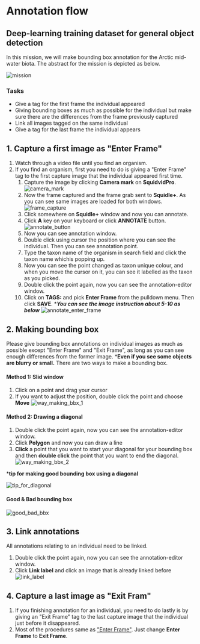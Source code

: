# Annotation flow

## Deep-learning training dataset for general object detection
In this mission, we will make bounding box annotation for the Arctic mid-water biota.
The abstract for the mission is depicted as below.<br>

![mission](../images/mission_for_the_dataset.png)

### Tasks

- Give a tag for the first frame the individual appeared 
- Giving bounding boxes as much as possible for the individual but make sure there are the differences from the frame previously captured 
- Link all images tagged on the same individual
- Give a tag for the last frame the individual appears
  
## 1. Capture a first image as "Enter Frame"

1. Watch through a video file until you find an organism.
1. If you find an organism, first you need to do is giving a "Enter Frame" tag to the first capture image that the individual appeared first time.
    1. Capture the image by clicking **Camera mark** on **SquidvidPro**.
    ![camera_mark](../images/20_camera_mark.png)
    1. Now the frame captured and the frame grab sent to **Squidle+**. As you can see same images are loaded for both windows.
    ![frame_capture](../images/20_frame_capture.png)
    1. Click somewhere on **Squidle+** window and now you can annotate.
    1. Click **A** key on your keyboard or click **ANNOTATE** button. 
    ![annotate_button](../images/20_annotate_button.png)
    1. Now you can see annotation window.
    1. Double click using cursor the position where you can see the individual. Then you can see annotation point.
    1. Type the taxon name of the organism in search field and click the taxon name whichis popping up.
    1. Now you can see the point changed as taxon unique colour, and when you move the cursor on it, you can see it labelled as the taxon as you picked.
    1. Double click the point again, now you can see the annotation-editor window.
    1. Click on **TAGS:** and pick **Enter Frame** from the pulldown menu. Then click **SAVE**.
    ****You can see the image instruction about 5-10 as below***
    ![annotate_enter_frame](../images/20_annotate_enter_frame.gif)
    
## 2. Making bounding box
Please give bounding box annotations on individual images as much as possible except "Enter Frame" and "Exit Frame", as long as you can see enough differences from the former image. ***Even if you see some objects are blurry or small.** There are two ways to make a bounding box.

#### Method 1: Slid window

1. Click on a point and drag your cursor
1. If you want to adjust the position, double click the point and choose **Move**
![way_making_bbx_1](../images/21_way_making_bbx_1.gif)

#### Method 2: Drawing a diagonal

1. Double click the point again, now you can see the annotation-editor window. 
1. Click **Polygon** and now you can draw a line
1. **Click** a point that you want to start your diagonal for your bounding box and then **double click** the point that you want to end the diagonal.
![way_making_bbx_2](../images/21_way_making_bbx_2.gif)

***tip for making good bounding box using a diagonal**

![tip_for_diagonal](../images/21_tips_for_diagonal_3.png)

#### Good & Bad bounding box

![good_bad_bbx](../images/21_good_bad_bbx_4.png)


## 3. Link annotations
All annotations relating to an individual need to be linked.

1. Double click the point again, now you can see the annotation-editor window. 
1. Click **Link label** and click an image that is already linked before
![link_label](../images/22_link_label.gif)


## 4. Capture a last image as "Exit Fram"

1. If you finishing annotation for an individual, you need to do lastly is by giving an "Exit Frame" tag to the last capture image that the individual just before it disappeared.
2. Most of the procedures same as ["Enter Frame"](#1-capture-a-first-image-as-enter-frame). Just change **Enter Frame** to **Exit Frame**.
